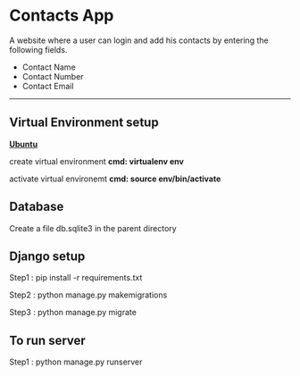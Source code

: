 # Contacts App
A website where a user can login and add his contacts by entering the following fields.
* Contact Name
* Contact Number
* Contact Email
-----
## Virtual Environment setup

**<ins>Ubuntu</ins>**

create virtual environment  **cmd: virtualenv env**

activate virtual environemt **cmd: source env/bin/activate**

## Database
Create a file db.sqlite3 in the parent directory

## Django setup
Step1 : pip install -r requirements.txt

Step2 : python manage.py makemigrations

Step3 : python manage.py migrate

## To run server 
Step1 : python manage.py runserver

